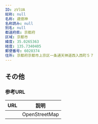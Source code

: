```yaml
---
ID: zVlUA
総称: null
名称: 歳徳神
名称読み: null
別名: null
都道府県: 京都府
区域: 京都市
緯度: 35.0265363
経度: 135.7340405
郵便番号: 6028374
住所: 京都府京都市上京区一条通天神道西入西町５７
---
```


## その他

### 参考URL

| URL | 説明          |
| --- | ------------- |
|     | OpenStreetMap |
